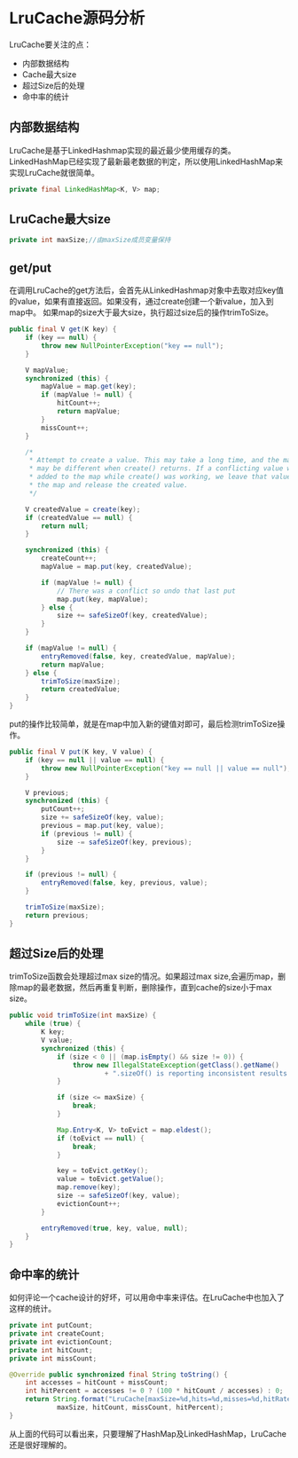 # LruCache源码分析

LruCache要关注的点：

* 内部数据结构
* Cache最大size
* 超过Size后的处理
* 命中率的统计

## 内部数据结构
LruCache是基于LinkedHashmap实现的最近最少使用缓存的类。LinkedHashMap已经实现了最新最老数据的判定，所以使用LinkedHashMap来实现LruCache就很简单。
```java
private final LinkedHashMap<K, V> map;
```

## LruCache最大size
```java
private int maxSize;//由maxSize成员变量保持
```

## get/put
在调用LruCache的get方法后，会首先从LinkedHashmap对象中去取对应key值的value，如果有直接返回。如果没有，通过create创建一个新value，加入到map中。
如果map的size大于最大size，执行超过size后的操作trimToSize。
```java
public final V get(K key) {
    if (key == null) {
        throw new NullPointerException("key == null");
    }

    V mapValue;
    synchronized (this) {
        mapValue = map.get(key);
        if (mapValue != null) {
            hitCount++;
            return mapValue;
        }
        missCount++;
    }

    /*
     * Attempt to create a value. This may take a long time, and the map
     * may be different when create() returns. If a conflicting value was
     * added to the map while create() was working, we leave that value in
     * the map and release the created value.
     */

    V createdValue = create(key);
    if (createdValue == null) {
        return null;
    }

    synchronized (this) {
        createCount++;
        mapValue = map.put(key, createdValue);

        if (mapValue != null) {
            // There was a conflict so undo that last put
            map.put(key, mapValue);
        } else {
            size += safeSizeOf(key, createdValue);
        }
    }

    if (mapValue != null) {
        entryRemoved(false, key, createdValue, mapValue);
        return mapValue;
    } else {
        trimToSize(maxSize);
        return createdValue;
    }
}
```
put的操作比较简单，就是在map中加入新的键值对即可，最后检测trimToSize操作。
```java
public final V put(K key, V value) {
    if (key == null || value == null) {
        throw new NullPointerException("key == null || value == null");
    }

    V previous;
    synchronized (this) {
        putCount++;
        size += safeSizeOf(key, value);
        previous = map.put(key, value);
        if (previous != null) {
            size -= safeSizeOf(key, previous);
        }
    }

    if (previous != null) {
        entryRemoved(false, key, previous, value);
    }

    trimToSize(maxSize);
    return previous;
}
```


## 超过Size后的处理
trimToSize函数会处理超过max size的情况。如果超过max size,会遍历map，删除map的最老数据，然后再重复判断，删除操作，直到cache的size小于max size。
```java
public void trimToSize(int maxSize) {
    while (true) {
        K key;
        V value;
        synchronized (this) {
            if (size < 0 || (map.isEmpty() && size != 0)) {
                throw new IllegalStateException(getClass().getName()
                        + ".sizeOf() is reporting inconsistent results!");
            }

            if (size <= maxSize) {
                break;
            }

            Map.Entry<K, V> toEvict = map.eldest();
            if (toEvict == null) {
                break;
            }

            key = toEvict.getKey();
            value = toEvict.getValue();
            map.remove(key);
            size -= safeSizeOf(key, value);
            evictionCount++;
        }

        entryRemoved(true, key, value, null);
    }
}
```

## 命中率的统计
如何评论一个cache设计的好坏，可以用命中率来评估。在LruCache中也加入了这样的统计。
```java
private int putCount;
private int createCount;
private int evictionCount;
private int hitCount;
private int missCount;

@Override public synchronized final String toString() {
    int accesses = hitCount + missCount;
    int hitPercent = accesses != 0 ? (100 * hitCount / accesses) : 0;
    return String.format("LruCache[maxSize=%d,hits=%d,misses=%d,hitRate=%d%%]",
            maxSize, hitCount, missCount, hitPercent);
}
```

从上面的代码可以看出来，只要理解了HashMap及LinkedHashMap，LruCache还是很好理解的。
